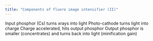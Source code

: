 ```yaml
---
title: "Components of fluoro image intensifier (II)"
---
```

Input phosphor (Cs) turns xrays into light
Photo-cathode turns light into charge
Charge accelerated, hits output phosphor
Output phosphor is smaller (concentrates) and turns back into light (minification gain)


